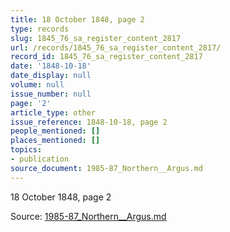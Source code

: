 ```yaml
---
title: 18 October 1848, page 2
type: records
slug: 1845_76_sa_register_content_2817
url: /records/1845_76_sa_register_content_2817/
record_id: 1845_76_sa_register_content_2817
date: '1848-10-18'
date_display: null
volume: null
issue_number: null
page: '2'
article_type: other
issue_reference: 1848-10-18, page 2
people_mentioned: []
places_mentioned: []
topics:
- publication
source_document: 1985-87_Northern__Argus.md
---
```


18 October 1848, page 2

Source: [1985-87_Northern__Argus.md](/downloads/markdown/1985-87_Northern__Argus.md)
